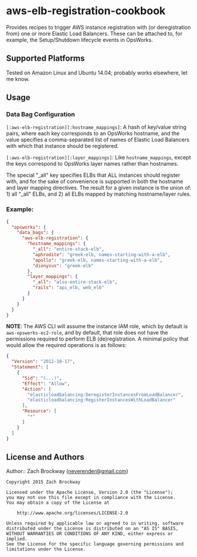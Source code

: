 # aws-elb-registration-cookbook

Provides recipes to trigger AWS instance registration with (or deregistration from) one or more Elastic Load Balancers. These can be attached to, for example, the Setup/Shutdown lifecycle events in OpsWorks.

## Supported Platforms

Tested on Amazon Linux and Ubuntu 14.04; probably works elsewhere, let me know.

## Usage

### Data Bag Configuration

`[:aws-elb-registration][:hostname_mappings]`: A hash of key/value string pairs, where each key corresponds to an OpsWorks hostname, and the value specifies a comma-separated list of names of Elastic Load Balancers with which that instance should be registered.

`[:aws-elb-registration][:layer_mappings]`: Like `hostname_mappings`, except the keys correspond to OpsWorks layer names rather than hostnames.

The special "\_all" key specifies ELBs that ALL instances should register with, and for the sake of convenience is supported in both the hostname and layer mapping directives. The result for a given instance is the union of: 1) all "\_all" ELBs, and 2) all ELBs mapped by matching hostname/layer rules.

### Example:

```json
{
  "opsworks": {
    "data_bags": {
      "aws-elb-registration": {
        "hostname_mappings": {
          "_all": "entire-stack-elb",
          "aphrodite": "greek-elb, names-starting-with-a-elb",
          "apollo": "greek-elb, names-starting-with-a-elb",
          "dionysus": "greek-elb"
        },
        "layer_mappings": {
          "_all": "also-entire-stack-elb",
          "rails": "api_elb, web_elb"
        }
      }
    }
  }
}
```

**NOTE**: The AWS CLI will assume the instance IAM role, which by default is `aws-opsworks-ec2-role`, and by default, that role does not have the permissions required to perform ELB (de)registration. A minimal policy that would allow the required operations is as follows:

```json
{
  "Version": "2012-10-17",
  "Statement": [
    {
      "Sid": "(...)",
      "Effect": "Allow",
      "Action": [
        "elasticloadbalancing:DeregisterInstancesFromLoadBalancer",
        "elasticloadbalancing:RegisterInstancesWithLoadBalancer"
      ],
      "Resource": [
        "*"
      ]
    }
  ]
}
```

## License and Authors

Author:: Zach Brockway (neverender@gmail.com)

```
Copyright 2015 Zach Brockway

Licensed under the Apache License, Version 2.0 (the "License");
you may not use this file except in compliance with the License.
You may obtain a copy of the License at

    http://www.apache.org/licenses/LICENSE-2.0

Unless required by applicable law or agreed to in writing, software
distributed under the License is distributed on an "AS IS" BASIS,
WITHOUT WARRANTIES OR CONDITIONS OF ANY KIND, either express or implied.
See the License for the specific language governing permissions and
limitations under the License.
```
